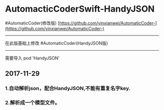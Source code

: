 # AutomacticCoderSwift-HandyJSON

#AutomaticCoder(修改版) [https://github.com/yinxianwei/AutomaticCoder-](https://github.com/yinxianwei/AutomaticCoder-)
___
在此版基础上修改
#AutomaticCoder(HandyJSON版)
___
需要导入
pod 'HandyJSON'

## 2017-11-29 ##

### 1.自动解析json，配合HandyJSON,不能有重复名字key.
### 2.解析成一个模型文件。
